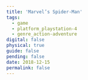 ```yaml
---
title: 'Marvel’s Spider-Man'
tags:
  - game
  - platform_playstation-4
  - genre_action-adventure
digital: false
physical: true
guide: false
pending: false
date: 2018-12-15
permalink: false
---
```

